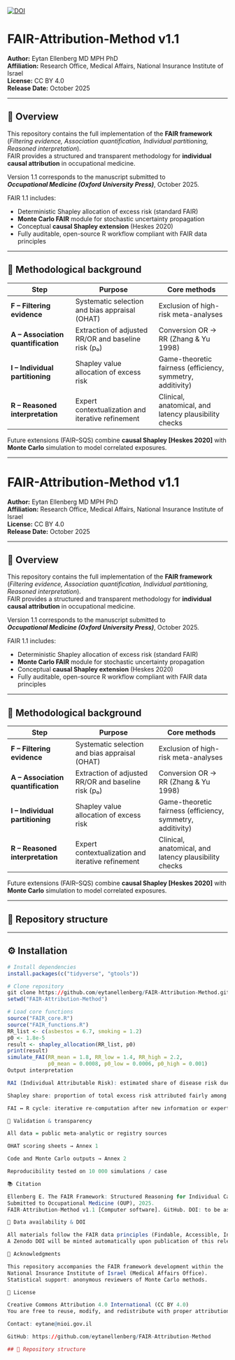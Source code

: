 [![DOI](https://zenodo.org/badge/DOI/10.5281/zenodo.17331146.svg)](https://doi.org/10.5281/zenodo.17331146)

# FAIR-Attribution-Method v1.1

**Author:** Eytan Ellenberg MD MPH PhD  
**Affiliation:** Research Office, Medical Affairs, National Insurance Institute of Israel  
**License:** CC BY 4.0  
**Release Date:** October 2025  

---

## 📘 Overview

This repository contains the full implementation of the **FAIR framework**  
(*Filtering evidence, Association quantification, Individual partitioning, Reasoned interpretation*).  
FAIR provides a structured and transparent methodology for **individual causal attribution** in occupational medicine.

Version 1.1 corresponds to the manuscript submitted to  
**_Occupational Medicine (Oxford University Press)_**, October 2025.

FAIR 1.1 includes:
- Deterministic Shapley allocation of excess risk (standard FAIR)
- **Monte Carlo FAIR** module for stochastic uncertainty propagation
- Conceptual **causal Shapley extension** (Heskes 2020)
- Fully auditable, open-source R workflow compliant with FAIR data principles

---

## 🔬 Methodological background

| Step | Purpose | Core methods |
|------|----------|--------------|
| **F – Filtering evidence** | Systematic selection and bias appraisal (OHAT) | Exclusion of high-risk meta-analyses |
| **A – Association quantification** | Extraction of adjusted RR/OR and baseline risk (p₀) | Conversion OR → RR (Zhang & Yu 1998) |
| **I – Individual partitioning** | Shapley value allocation of excess risk | Game-theoretic fairness (efficiency, symmetry, additivity) |
| **R – Reasoned interpretation** | Expert contextualization and iterative refinement | Clinical, anatomical, and latency plausibility checks |

Future extensions (FAIR–SQS) combine **causal Shapley [Heskes 2020]** with **Monte Carlo** simulation to model correlated exposures.

---
# FAIR-Attribution-Method v1.1

**Author:** Eytan Ellenberg MD MPH PhD  
**Affiliation:** Research Office, Medical Affairs, National Insurance Institute of Israel  
**License:** CC BY 4.0  
**Release Date:** October 2025  

---

## 📘 Overview

This repository contains the full implementation of the **FAIR framework**  
(*Filtering evidence, Association quantification, Individual partitioning, Reasoned interpretation*).  
FAIR provides a structured and transparent methodology for **individual causal attribution** in occupational medicine.

Version 1.1 corresponds to the manuscript submitted to  
**_Occupational Medicine (Oxford University Press)_**, October 2025.

FAIR 1.1 includes:
- Deterministic Shapley allocation of excess risk (standard FAIR)
- **Monte Carlo FAIR** module for stochastic uncertainty propagation
- Conceptual **causal Shapley extension** (Heskes 2020)
- Fully auditable, open-source R workflow compliant with FAIR data principles

---

## 🔬 Methodological background

| Step | Purpose | Core methods |
|------|----------|--------------|
| **F – Filtering evidence** | Systematic selection and bias appraisal (OHAT) | Exclusion of high-risk meta-analyses |
| **A – Association quantification** | Extraction of adjusted RR/OR and baseline risk (p₀) | Conversion OR → RR (Zhang & Yu 1998) |
| **I – Individual partitioning** | Shapley value allocation of excess risk | Game-theoretic fairness (efficiency, symmetry, additivity) |
| **R – Reasoned interpretation** | Expert contextualization and iterative refinement | Clinical, anatomical, and latency plausibility checks |

Future extensions (FAIR–SQS) combine **causal Shapley [Heskes 2020]** with **Monte Carlo** simulation to model correlated exposures.

---

## 📂 Repository structure


---

## ⚙️ Installation

```r
# Install dependencies
install.packages(c("tidyverse", "gtools"))

# Clone repository
git clone https://github.com/eytanellenberg/FAIR-Attribution-Method.git
setwd("FAIR-Attribution-Method")

# Load core functions
source("FAIR_core.R")
source("FAIR_functions.R")
RR_list <- c(asbestos = 6.7, smoking = 1.2)
p0 <- 1.8e-5
result <- shapley_allocation(RR_list, p0)
print(result)
simulate_FAI(RR_mean = 1.8, RR_low = 1.4, RR_high = 2.2,
             p0_mean = 0.0008, p0_low = 0.0006, p0_high = 0.001)
Output interpretation

RAI (Individual Attributable Risk): estimated share of disease risk due to exposure.

Shapley share: proportion of total excess risk attributed fairly among exposures.

FAI ↔ R cycle: iterative re-computation after new information or expert reassessment.

🧮 Validation & transparency

All data = public meta-analytic or registry sources

OHAT scoring sheets → Annex 1

Code and Monte Carlo outputs → Annex 2

Reproducibility tested on 10 000 simulations / case

📚 Citation

Ellenberg E. The FAIR Framework: Structured Reasoning for Individual Causal Attribution in Occupational Medicine.
Submitted to Occupational Medicine (OUP), 2025.
FAIR-Attribution-Method v1.1 [Computer software]. GitHub. DOI: to be assigned via Zenodo.

🔗 Data availability & DOI

All materials follow the FAIR data principles (Findable, Accessible, Interoperable, Reusable).
A Zenodo DOI will be minted automatically upon publication of this release.

🧩 Acknowledgments

This repository accompanies the FAIR framework development within the
National Insurance Institute of Israel (Medical Affairs Office).
Statistical support: anonymous reviewers of Monte Carlo methods.

🧠 License

Creative Commons Attribution 4.0 International (CC BY 4.0)
You are free to reuse, modify, and redistribute with proper attribution.

Contact: eytane@nioi.gov.il

GitHub: https://github.com/eytanellenberg/FAIR-Attribution-Method

## 📂 Repository structure


